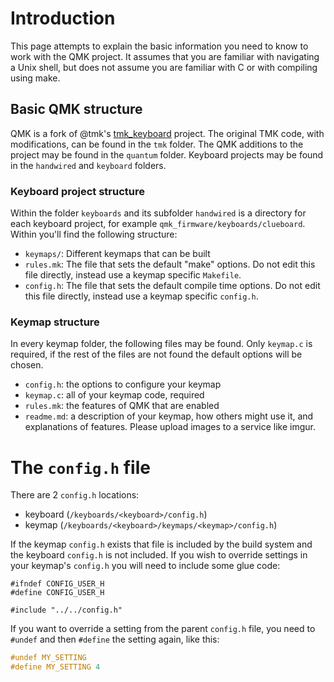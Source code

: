 # Introduction

This page attempts to explain the basic information you need to know to work with the QMK project. It assumes that you are familiar with navigating a Unix shell, but does not assume you are familiar with C or with compiling using make.

## Basic QMK structure

QMK is a fork of @tmk's [tmk_keyboard](https://github.com/tmk/tmk_keyboard) project. The original TMK code, with modifications, can be found in the `tmk` folder. The QMK additions to the project may be found in the `quantum` folder. Keyboard projects may be found in the `handwired` and `keyboard` folders.

### Keyboard project structure

Within the folder `keyboards` and its subfolder `handwired` is a directory for each keyboard project, for example `qmk_firmware/keyboards/clueboard`. Within you'll find the following structure:

* `keymaps/`: Different keymaps that can be built
* `rules.mk`: The file that sets the default "make" options. Do not edit this file directly, instead use a keymap specific `Makefile`.
* `config.h`: The file that sets the default compile time options. Do not edit this file directly, instead use a keymap specific `config.h`.

### Keymap structure

In every keymap folder, the following files may be found. Only `keymap.c` is required, if the rest of the files are not found the default options will be chosen.

* `config.h`: the options to configure your keymap
* `keymap.c`: all of your keymap code, required
* `rules.mk`: the features of QMK that are enabled
* `readme.md`: a description of your keymap, how others might use it, and explanations of features. Please upload images to a service like imgur.

# The `config.h` file

There are 2 `config.h` locations:

* keyboard (`/keyboards/<keyboard>/config.h`)
* keymap (`/keyboards/<keyboard>/keymaps/<keymap>/config.h`)

If the keymap `config.h` exists that file is included by the build system and the keyboard `config.h` is not included. If you wish to override settings in your keymap's `config.h` you will need to include some glue code:

```
#ifndef CONFIG_USER_H
#define CONFIG_USER_H

#include "../../config.h"
```

If you want to override a setting from the parent `config.h` file, you need to `#undef` and then `#define` the setting again, like this:

```c
#undef MY_SETTING
#define MY_SETTING 4
```
